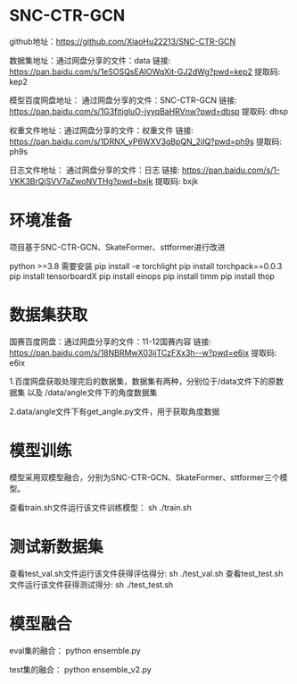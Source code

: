 # SNC-CTR-GCN

github地址：https://github.com/XiaoHu22213/SNC-CTR-GCN

数据集地址：通过网盘分享的文件：data
链接: https://pan.baidu.com/s/1eSOSQsEAlOWqXit-GJ2dWg?pwd=kep2 提取码: kep2

模型百度网盘地址： 通过网盘分享的文件：SNC-CTR-GCN
链接: https://pan.baidu.com/s/1G3fitjgluO-jyyqBaHRVnw?pwd=dbsp 提取码: dbsp

权重文件地址：通过网盘分享的文件：权重文件
链接: https://pan.baidu.com/s/1DRNX_yP6WXV3qBpQN_2iIQ?pwd=ph9s 提取码: ph9s

日志文件地址： 通过网盘分享的文件：日志
链接: https://pan.baidu.com/s/1-VKK3BrQjSVV7aZwoNVTHg?pwd=bxjk 提取码: bxjk


# 环境准备
项目基于SNC-CTR-GCN、SkateFormer、sttformer进行改进

python >=3.8
需要安装
pip install -e torchlight
pip install torchpack==0.0.3
pip install tensorboardX
pip install einops
pip install timm
pip install thop
# 数据集获取

国赛百度网盘：通过网盘分享的文件：11-12国赛内容
链接: https://pan.baidu.com/s/18NBRMwX03ijTCzFXx3h--w?pwd=e6ix 提取码: e6ix

1.百度网盘获取处理完后的数据集，数据集有两种，分别位于/data文件下的原数据集 以及 /data/angle文件下的角度数据集

2.data/angle文件下有get_angle.py文件，用于获取角度数据

# 模型训练

模型采用双模型融合，分别为SNC-CTR-GCN、SkateFormer、sttformer三个模型。

查看train.sh文件运行该文件训练模型：
    sh ./train.sh

# 测试新数据集

查看test_val.sh文件运行该文件获得评估得分:
    sh ./test_val.sh
查看test_test.sh文件运行该文件获得测试得分:
    sh ./test_test.sh

# 模型融合

eval集的融合：
python ensemble.py

test集的融合：
python ensemble_v2.py
